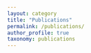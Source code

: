 ```yaml
---
layout: category
title: "Publications"
permalink: /publications/
author_profile: true
taxonomy: publications
---
```

